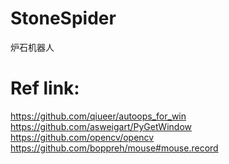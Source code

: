 # StoneSpider
炉石机器人
# Ref link:
https://github.com/qiueer/autoops_for_win
https://github.com/asweigart/PyGetWindow
https://github.com/opencv/opencv
https://github.com/boppreh/mouse#mouse.record

